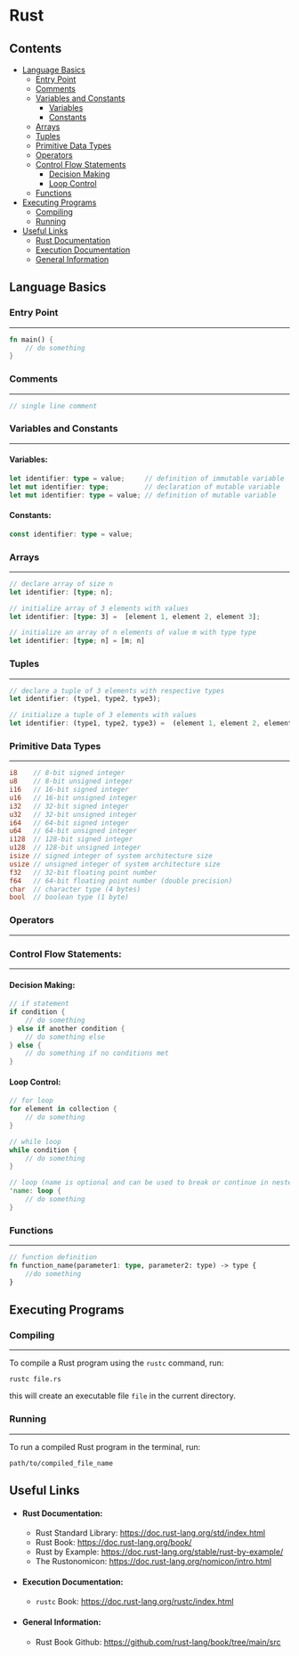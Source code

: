 # Rust

## Contents
- [Language Basics](#language-basics)
    - [Entry Point](#entry-point)
    - [Comments](#comments)
    - [Variables and Constants](#variables-and-constants)
        - [Variables](#variables)
        - [Constants](#constants)
    - [Arrays](#arrays)
    - [Tuples](#tuples)
    - [Primitive Data Types](#primitive-data-types)
    - [Operators](#operators)
    - [Control Flow Statements](#control-flow-statements)
        - [Decision Making](#decision-making)
        - [Loop Control](#loop-control)
    - [Functions](#functions)
- [Executing Programs](#executing-programs)
    - [Compiling](#compiling)
    - [Running](#running)
- [Useful Links](#useful-links)
    - [Rust Documentation](#rust-documentation)
    - [Execution Documentation](#execution-documentation)
    - [General Information](#general-information)

## Language Basics
### Entry Point
---
```rust
fn main() {
    // do something
}
```
### Comments
---
```rust
// single line comment
```
### Variables and Constants
---
#### Variables:
```rust
let identifier: type = value;     // definition of immutable variable
let mut identifier: type;         // declaration of mutable variable
let mut identifier: type = value; // definition of mutable variable
```
#### Constants:
```rust
const identifier: type = value;
```
### Arrays
---
```rust
// declare array of size n
let identifier: [type; n];

// initialize array of 3 elements with values
let identifier: [type: 3] =  [element 1, element 2, element 3];

// initialize an array of n elements of value m with type type
let identifier: [type; n] = [m; n]
```
### Tuples
---
```rust
// declare a tuple of 3 elements with respective types
let identifier: (type1, type2, type3);

// initialize a tuple of 3 elements with values
let identifier: (type1, type2, type3) =  (element 1, element 2, element 3);
```
### Primitive Data Types
---
```rust
i8    // 8-bit signed integer
u8    // 8-bit unsigned integer
i16   // 16-bit signed integer
u16   // 16-bit unsigned integer
i32   // 32-bit signed integer
u32   // 32-bit unsigned integer
i64   // 64-bit signed integer
u64   // 64-bit unsigned integer
i128  // 128-bit signed integer
u128  // 128-bit unsigned integer
isize // signed integer of system architecture size
usize // unsigned integer of system architecture size
f32   // 32-bit floating point number
f64   // 64-bit floating point number (double precision)
char  // character type (4 bytes)
bool  // boolean type (1 byte)
```
### Operators
---
### Control Flow Statements:
---
#### Decision Making:
```rust
// if statement
if condition {
    // do something
} else if another condition {
    // do something else
} else {
    // do something if no conditions met
}
```
#### Loop Control:
```rust
// for loop
for element in collection {
    // do something
}

// while loop
while condition {
    // do something
}

// loop (name is optional and can be used to break or continue in nested loops)
'name: loop {
    // do something
}
```
### Functions
---
```rust
// function definition
fn function_name(parameter1: type, parameter2: type) -> type {
    //do something
}
```

## Executing Programs
### Compiling
---
To compile a Rust program using the `rustc` command, run:
```
rustc file.rs
```
this will create an executable file `file` in the current directory.
### Running
---
To run a compiled Rust program in the terminal, run:
```
path/to/compiled_file_name
```

## Useful Links
- #### Rust Documentation:
    - Rust Standard Library: <https://doc.rust-lang.org/std/index.html>
    - Rust Book: <https://doc.rust-lang.org/book/>
    - Rust by Example: <https://doc.rust-lang.org/stable/rust-by-example/>
    - The Rustonomicon: <https://doc.rust-lang.org/nomicon/intro.html>
- #### Execution Documentation:
    - `rustc` Book: <https://doc.rust-lang.org/rustc/index.html>
- #### General Information:
    - Rust Book Github: <https://github.com/rust-lang/book/tree/main/src>
